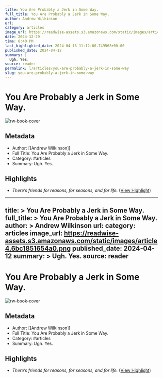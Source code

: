 ```yaml
---
title: You Are Probably a Jerk in Some Way.
full_title: You Are Probably a Jerk in Some Way.
author: Andrew Wilkinson
url: 
category: articles
image_url: https://readwise-assets.s3.amazonaws.com/static/images/article4.6bc1851654a0.png
date: 2024-12-29
time: 6:40 PM
last_highlighted_date: 2024-04-13 11:12:00.749568+00:00
published_date: 2024-04-12
summary: |
  Ugh. Yes.
source: reader
permalink: l/articles/you-are-probably-a-jerk-in-some-way
slug: you-are-probably-a-jerk-in-some-way
---
```

# You Are Probably a Jerk in Some Way.

![rw-book-cover](https://readwise-assets.s3.amazonaws.com/static/images/article4.6bc1851654a0.png)

## Metadata
- Author: [[Andrew Wilkinson]]
- Full Title: You Are Probably a Jerk in Some Way.
- Category: #articles
- Summary: Ugh. Yes.

## Highlights
- *There’s friends for reasons, for seasons, and for life.* ([View Highlight](https://read.readwise.io/read/01hvbjgd3yf5c88eyr9pc1wvj4))


---
title: >
  You Are Probably a Jerk in Some Way.
full_title: >
  You Are Probably a Jerk in Some Way.
author: >
  Andrew Wilkinson
url: 
category: articles
image_url: https://readwise-assets.s3.amazonaws.com/static/images/article4.6bc1851654a0.png
published_date: 2024-04-12
summary: >
  Ugh. Yes.
source: reader
---
# You Are Probably a Jerk in Some Way.

![rw-book-cover](https://readwise-assets.s3.amazonaws.com/static/images/article4.6bc1851654a0.png)

## Metadata
- Author: [[Andrew Wilkinson]]
- Full Title: You Are Probably a Jerk in Some Way.
- Category: #articles
- Summary: Ugh. Yes.

## Highlights
- *There’s friends for reasons, for seasons, and for life.* ([View Highlight](https://read.readwise.io/read/01hvbjgd3yf5c88eyr9pc1wvj4))


